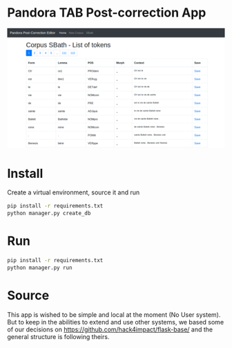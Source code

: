 Pandora TAB Post-correction App
===============================================

![Pandora Post-Correction Editor](./readme.png)

# Install

Create a virtual environment, source it and run

```bash
pip install -r requirements.txt
python manager.py create_db
```

# Run

```bash
pip install -r requirements.txt
python manager.py run
```

# Source

This app is wished to be simple and local at the moment (No User system). But to keep in the abilities to extend and use
other systems, we based some of our decisions on https://github.com/hack4impact/flask-base/ and the general structure is following theirs.